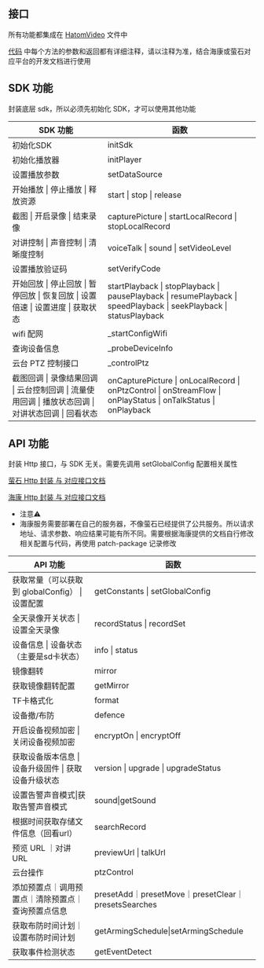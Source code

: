 ## 接口

所有功能都集成在 [HatomVideo](../src/HatomVideo.js) 文件中

[代码](../src/HatomVideo.js) 中每个方法的参数和返回都有详细注释，请以注释为准，结合海康或萤石对应平台的开发文档进行使用

## SDK 功能

封装底层 sdk，所以必须先初始化 SDK，才可以使用其他功能

| SDK 功能                                                         | 函数                                                                                                                  |
| -------------------------------------------------------------- | ------------------------------------------------------------------------------------------------------------------- |
| 初始化SDK                                                         | initSdk                                                                                                             |
| 初始化播放器                                                         | initPlayer                                                                                                          |
| 设置播放参数                                                         | setDataSource                                                                                                       |
| 开始播放 \| 停止播放 \| 释放资源                                           | start \| stop \| release                                                                                            |
| 截图 \| 开启录像 \| 结束录像                                             | capturePicture \| startLocalRecord \| stopLocalRecord                                                               |
| 对讲控制 \| 声音控制 \| 清晰度控制                                          | voiceTalk \| sound \| setVideoLevel                                                                                 |
| 设置播放验证码                                                        | setVerifyCode                                                                                                       |
| 开始回放 \| 停止回放 \| 暂停回放 \| 恢复回放 \| 设置倍速 \| 设置进度 \| 获取状态           | startPlayback \| stopPlayback \| pausePlayback \| resumePlayback \| speedPlayback \| seekPlayback \| statusPlayback |
| wifi 配网                                                        | _startConfigWifi                                                                                                    |
| 查询设备信息                                                         | _probeDeviceInfo                                                                                                    |
| 云台 PTZ 控制接口                                                    | _controlPtz                                                                                                         |
| 截图回调 \| 录像结果回调 \| 云台控制回调 \| 流量使用回调 \| 播放状态回调 \| 对讲状态回调 \| 回看状态 | onCapturePicture \| onLocalRecord \| onPtzControl \| onStreamFlow \| onPlayStatus \| onTalkStatus \| onPlayback     |

## API 功能

封装 Http 接口，与 SDK 无关。需要先调用 setGlobalConfig 配置相关属性

[萤石 Http 封装 与 对应接口文档](../src/api/EzvizApi.js) 

[海康 Http 封装 与 对应接口文档](../src/api/HikApi.js) 

* 注意⚠️
* 海康服务需要部署在自己的服务器，不像萤石已经提供了公共服务。所以请求地址、请求参数、响应结果可能有所不同。需要根据海康提供的文档自行修改相关配置与代码，再使用 patch-package 记录修改

| API 功能                           | 函数                                               |
| -------------------------------- | ------------------------------------------------ |
| 获取常量（可以获取到 globalConfig） \| 设置配置 | getConstants \| setGlobalConfig                  |
| 全天录像开关状态 \| 设置全天录像               | recordStatus \| recordSet                        |
| 设备信息 \| 设备状态（主要是sd卡状态）           | info \| status                                   |
| 镜像翻转                             | mirror                                           |
| 获取镜像翻转配置                         | getMirror                                        |
| TF卡格式化                           | format                                           |
| 设备撤/布防                           | defence                                          |
| 开启设备视频加密 \| 关闭设备视频加密             | encryptOn \| encryptOff                          |
| 获取设备版本信息 \| 设备升级固件 \| 获取设备升级状态   | version \| upgrade \| upgradeStatus              |
| 设置告警声音模式\|获取告警声音模式               | sound\|getSound                                  |
| 根据时间获取存储文件信息（回看url）              | searchRecord                                     |
| 预览 URL ｜对讲 URL                   | previewUrl \| talkUrl                            |
| 云台操作                             | ptzControl                                       |
| 添加预置点｜调用预置点｜清除预置点｜查询预置点信息        | presetAdd｜presetMove｜presetClear｜presetsSearches |
| 获取布防时间计划｜设置布防时间计划                | getArmingSchedule\|setArmingSchedule             |
| 获取事件检测状态                         | getEventDetect                                   |

